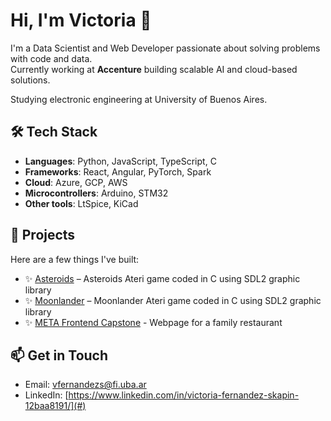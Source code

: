# Hi, I'm Victoria 👋

I'm a Data Scientist and Web Developer passionate about solving problems with code and data.  
Currently working at **Accenture** building scalable AI and cloud-based solutions.

Studying electronic engineering at University of Buenos Aires.

## 🛠️ Tech Stack
- **Languages**: Python, JavaScript, TypeScript, C
- **Frameworks**: React, Angular, PyTorch, Spark
- **Cloud**: Azure, GCP, AWS
- **Microcontrollers**: Arduino, STM32
- **Other tools**: LtSpice, KiCad

## 📂 Projects
Here are a few things I've built:
- ✨ [Asteroids](https://github.com/victoriaskapin/asteroids) – Asteroids Ateri game coded in C using SDL2 graphic library
- ✨ [Moonlander](https://github.com/victoriaskapin/Moonlander) – Moonlander Ateri game coded in C using SDL2 graphic library
- ✨ [META Frontend Capstone](https://github.com/victoriaskapin/meta_front_end_capstone) - Webpage for a family restaurant


## 📫 Get in Touch
- Email: vfernandezs@fi.uba.ar
- LinkedIn: [https://www.linkedin.com/in/victoria-fernandez-skapin-12baa8191/](#)
